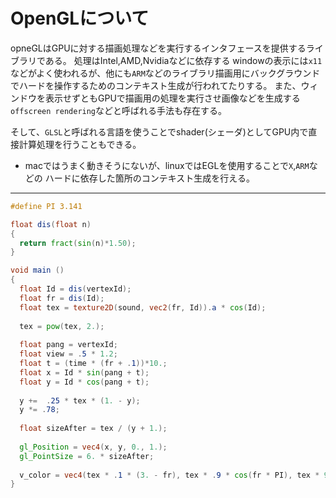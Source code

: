 # OpenGLについて

opneGLはGPUに対する描画処理などを実行するインタフェースを提供するライブラリである。
処理はIntel,AMD,Nvidiaなどに依存する
windowの表示には`x11`などがよく使われるが、他にも`ARM`などのライブラリ描画用にバックグラウンドでハードを操作するためのコンテキスト生成が行われてたりする。
また、ウィンドウを表示せずともGPUで描画用の処理を実行させ画像などを生成する
`offscreen rendering`などと呼ばれる手法も存在する。

そして、`GLSL`と呼ばれる言語を使うことでshader(シェーダ)としてGPU内で直接計算処理を行うこともできる。

- macではうまく動きそうにないが、linuxではEGLを使用することで`X`,`ARM`などの
  ハードに依存した箇所のコンテキスト生成を行える。

---

```glsl
#define PI 3.141

float dis(float n) 
{ 
  return fract(sin(n)*1.50); 
}

void main () 
{
  float Id = dis(vertexId);
  float fr = dis(Id);
  float tex = texture2D(sound, vec2(fr, Id)).a * cos(Id);
  
  tex = pow(tex, 2.);
  
  float pang = vertexId;
  float view = .5 * 1.2;
  float t = (time * (fr + .1))*10.;
  float x = Id * sin(pang + t);
  float y = Id * cos(pang + t);
  
  y +=  .25 * tex * (1. - y);
  y *= .78;
  
  float sizeAfter = tex / (y + 1.);
  
  gl_Position = vec4(x, y, 0., 1.);
  gl_PointSize = 6. * sizeAfter;
  
  v_color = vec4(tex * .1 * (3. - fr), tex * .9 * cos(fr * PI), tex * 9., sizeAfter);
}
```
